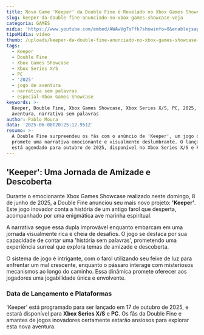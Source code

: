 ```yaml
---
title: Novo Game 'Keeper' da Double Fine é Revelado no Xbox Games Showcase
slug: keeper-da-double-fine-anunciado-no-xbox-games-showcase-veja
categoria: GAMES
midia: 'https://www.youtube.com/embed/AWAwVgTsFfk?showinfo=0&enablejsapi=1'
tipoMidia: video
thumb: /uploads/keeper-da-double-fine-anunciado-no-xbox-games-showcase-veja-thumb.png
tags:
  - Keeper
  - Double Fine
  - Xbox Games Showcase
  - Xbox Series X/S
  - PC
  - '2025'
  - jogo de aventura
  - narrativa sem palavras
  - especial-Xbox Games Showcase
keywords: >-
  Keeper, Double Fine, Xbox Games Showcase, Xbox Series X/S, PC, 2025, jogo de
  aventura, narrativa sem palavras
author: Pablo Moura
data: '2025-06-08T20:25:12.951Z'
resumo: >-
  A Double Fine surpreendeu os fãs com o anúncio de 'Keeper', um jogo que
  promete uma narrativa emocionante e visualmente deslumbrante. O lançamento
  está agendado para outubro de 2025, disponível no Xbox Series X/S e PC.
---
```


## 'Keeper': Uma Jornada de Amizade e Descoberta

Durante o emocionante Xbox Games Showcase realizado neste domingo, 8 de junho de 2025, a Double Fine anunciou seu mais novo projeto: **'Keeper'**. Este jogo inovador conta a história de um antigo farol que desperta, acompanhado por uma enigmática ave marinha espiritual.

A narrativa segue essa dupla improvável enquanto embarcam em uma jornada visualmente rica e cheia de desafios. O jogo se destaca por sua capacidade de contar uma 'história sem palavras', prometendo uma experiência surreal que explora temas de amizade e descoberta.

O sistema de jogo é intrigante, com o farol utilizando seu feixe de luz para enfrentar um mal crescente, enquanto o pássaro interage com misteriosos mecanismos ao longo do caminho. Essa dinâmica promete oferecer aos jogadores uma jogabilidade única e envolvente.

### Data de Lançamento e Plataformas

'Keeper' está programado para ser lançado em 17 de outubro de 2025, e estará disponível para **Xbox Series X/S** e **PC**. Os fãs da Double Fine e amantes de jogos inovadores certamente estarão ansiosos para explorar esta nova aventura.

